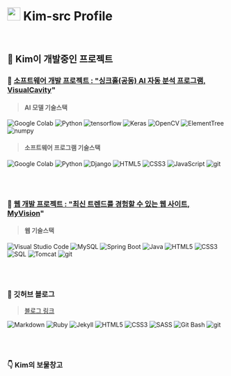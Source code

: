 <h1><img src="https://emojis.slackmojis.com/emojis/images/1531849430/4246/blob-sunglasses.gif?1531849430" width="30"/> Kim-src Profile </h1>

<br>

## 🔔 Kim이 개발중인 프로젝트

### 🚀 [소프트웨어 개발 프로젝트 : "싱크홀(공동) AI 자동 분석 프로그램, VisualCavity](https://github.com/Kim-src/VisualCavity)"

> #### AI 모델 기술스택
<p>
<img alt="Google Colab" src="https://img.shields.io/badge/-Google_Colab-F9AB00?style=flat-square&logo=google-colab&logoColor=white" />
<img alt="Python" src="https://img.shields.io/badge/-Python-3776AB?style=flat-square&logo=python&logoColor=white" />
<img alt="tensorflow" src="https://img.shields.io/badge/TensorFlow-%23FF6F00.svg?style=flat-square&logo=TensorFlow&logoColor=white" />
<img alt="Keras" src="https://img.shields.io/badge/Keras-%23D00000.svg?style=flat-square&logo=Keras&logoColor=white" />
<img alt="OpenCV" src="https://img.shields.io/badge/OpenCV-%23323330.svg?style=flat-square&logo=opencv&logoColor=white" />
<img alt="ElementTree" src="https://img.shields.io/badge/-ElementTree-blue?style=flat-square&logo=python&logoColor=white" />
<img alt="numpy" src="https://img.shields.io/badge/numpy-%23013243.svg?style=flat-square&logo=numpy&logoColor=white" />
</p>

> #### 소프트웨어 프로그램 기술스택
<p>
<img alt="Google Colab" src="https://img.shields.io/badge/-Google_Colab-F9AB00?style=flat-square&logo=google-colab&logoColor=white" />
<img alt="Python" src="https://img.shields.io/badge/-Python-3776AB?style=flat-square&logo=python&logoColor=white" />
<img alt="Django" src="https://img.shields.io/badge/-Django-092E20?style=flat-square&logo=django&logoColor=white" />
<img alt="HTML5" src="https://img.shields.io/badge/-HTML5-E34F26?style=flat-square&logo=html5&logoColor=white" />
<img alt="CSS3" src="https://img.shields.io/badge/-CSS3-1572B6?style=flat-square&logo=css3&logoColor=white" />
<img alt="JavaScript" src="https://img.shields.io/badge/-JavaScript-F7DF1E?style=flat-square&logo=javascript&logoColor=black" />
<img alt="git" src="https://img.shields.io/badge/-Git-F05032?style=flat-square&logo=git&logoColor=white" />
</p>

<br>
<br>

### 🚀 [웹 개발 프로젝트 : "최신 트렌드를 경험할 수 있는 웹 사이트, MyVision]()"

> #### 웹 기술스택
<p>
<img alt="Visual Studio Code" src="https://img.shields.io/badge/-Visual_Studio_Code-007ACC?style=flat-square&logo=visual-studio-code&logoColor=white" />
<img alt="MySQL" src="https://img.shields.io/badge/-MySQL-4479A1?style=flat-square&logo=mysql&logoColor=white" />
<img alt="Spring Boot" src="https://img.shields.io/badge/-SpringBoot-6DB33F?style=flat-square&logo=spring&logoColor=white" />
<img alt="Java" src="https://img.shields.io/badge/-Java-007396?style=flat-square&logo=java&logoColor=white" />
<img alt="HTML5" src="https://img.shields.io/badge/-HTML5-E34F26?style=flat-square&logo=html5&logoColor=white" />
<img alt="CSS3" src="https://img.shields.io/badge/-CSS3-1572B6?style=flat-square&logo=css3&logoColor=white" />
<img alt="SQL" src="https://img.shields.io/badge/-SQL-4479A1?style=flat-square&logo=sql&logoColor=white" />
<img alt="Tomcat" src="https://img.shields.io/badge/-Tomcat-F8DC75?style=flat-square&logo=apache-tomcat&logoColor=white" />
<img alt="git" src="https://img.shields.io/badge/-Git-F05032?style=flat-square&logo=git&logoColor=white" />
</p>

<br>
<br>

### 📌 깃허브 블로그

> [블로그 링크](https://kim-src.github.io/)
<p>
<img alt="Markdown" src="https://img.shields.io/badge/-Markdown-000000?style=flat-square&logo=markdown&logoColor=white" />
<img alt="Ruby" src="https://img.shields.io/badge/-Ruby-CC342D?style=flat-square&logo=ruby&logoColor=white" />
<img alt="Jekyll" src="https://img.shields.io/badge/-Jekyll-CC0000?style=flat-square&logo=jekyll&logoColor=white" />
<img alt="HTML5" src="https://img.shields.io/badge/-HTML5-E34F26?style=flat-square&logo=html5&logoColor=white" />
<img alt="CSS3" src="https://img.shields.io/badge/-CSS3-1572B6?style=flat-square&logo=css3&logoColor=white" />
<img alt="SASS" src="https://img.shields.io/badge/-Sass-CC6699?style=flat-square&logo=sass&logoColor=white" />
<img alt="Git Bash" src="https://img.shields.io/badge/Git%20Bash-FFE000?style=flat&logo=git&logoColor=white" />
<img alt="git" src="https://img.shields.io/badge/-Git-F05032?style=flat-square&logo=git&logoColor=white" />
</p>

<br>
<br>

<h3> 👇 Kim의 보물창고 </h3>
